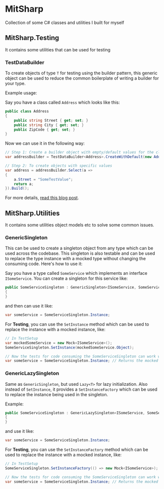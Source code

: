 # MitSharp

Collection of some C# classes and utilities I built for myself

## MitSharp.Testing

It contains some utilities that can be used for testing

### TestDataBuilder<T>

To create objects of type `T` for testing using the builder pattern, this generic object can be used to reduce the common boilerplate of writing a builder for your type.

Example usage:

Say you have a class called `Address` which looks like this:

```cs
public class Address
{
    public string Street { get; set; }
    public string City { get; set; }
    public ZipCode { get; set; }
}
```

Now we can use it in the following way:

```cs
// Step 1: Create a builder object with empty/default values for the class
var addressBuilder = TestDataBuilder<Address>.CreateWithDefault(new Address("", "", new ZipCode())); // can also use the constructor

// Step 2: To create objects with specific values
var address = addressBuilder.Select(a =>
{
    a.Street = "SomeTestValue";
    return a;
}).Build();
```

For more details, [read this blog post](https://blog.ploeh.dk/2017/08/21/generalised-test-data-builder/).

## MitSharp.Utilities

It contains some utilities object models etc to solve some common issues.

### GenericSingleton

This can be used to create a singleton object from any type which can be used across the codebase. This singleton is also testable and can be used to replace the type instance with a mocked type without changing the consuming code. Here's how to use it:

Say you have a type called `SomeService` which implements an interface `ISomeService`. You can create a singleton for this service like:

```cs
public SomeServiceSingleton : GenericSingleton<ISomeService, SomeService>
{
}
```

and then can use it like:

```cs
var someService = SomeServiceSingleton.Instance;
```

For **Testing**, you can use the `SetInstance` method which can be used to replace the instance with a mocked instance, like:

```cs
// In TestSetup
var mockedSomeService = new Mock<ISomeService>();
SomeServiceSingleton.SetInstance(mockedSomeService.Object);

// Now the tests for code consuming the SomeServiceSingleton can work without any changes.
var someService = SomeServiceSingleton.Instance; // Returns the mocked object
```

### GenericLazySingleton

Same as `GenericSingleton`, but used `Lazy<T>` for lazy initialization. Also instead of `SetInstance`, it provides a `SetInstanceFactory` which can be used to replace the instance being used in the singleton.

Example:

```cs
public SomeServiceSingleton : GenericLazySingleton<ISomeService, SomeService>
{
}
```

and use it like:

```cs
var someService = SomeServiceSingleton.Instance;
```

For **Testing**, you can use the `SetInstanceFactory` method which can be used to replace the instance with a mocked instance, like:

```cs
// In TestSetup
SomeServiceSingleton.SetInstanceFactory(() => new Mock<ISomeService>);

// Now the tests for code consuming the SomeServiceSingleton can work without any changes.
var someService = SomeServiceSingleton.Instance; // Returns the mocked object
```
